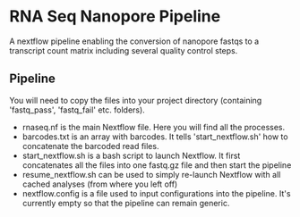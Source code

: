 # RNA Seq Nanopore Pipeline
A nextflow pipeline enabling the conversion of nanopore fastqs to a transcript count matrix including several quality control steps.

## Pipeline
You will need to copy the files into your project directory (containing 'fastq_pass', 'fastq_fail' etc. folders).

- rnaseq.nf is the main Nextflow file. Here you will find all the processes.
- barcodes.txt is an array with barcodes. It tells 'start_nextflow.sh' how to concatenate the barcoded read files. 
- start_nextflow.sh is a bash script to launch Nextflow. It first concatenates all the files into one fastq.gz file and then start the pipeline
- resume_nextflow.sh can be used to simply re-launch Nextflow with all cached analyses (from where you left off)
- nextflow.config is a file used to input configurations into the pipeline. It's currently empty so that the pipeline can remain generic.